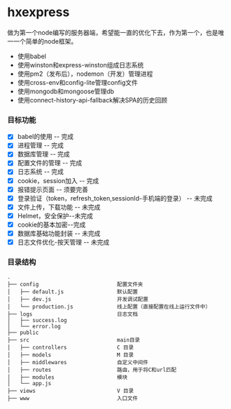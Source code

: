 # hxexpress
做为第一个node编写的服务器端，希望能一直的优化下去，作为第一个，也是唯一一个简单的node框架。

- 使用babel
- 使用winston和express-winston组成日志系统
- 使用pm2（发布后），nodemon（开发）管理进程
- 使用cross-env和config-lite管理config文件
- 使用mongodb和mongoose管理db
- 使用connect-history-api-fallback解决SPA的历史回顾

### 目标功能

- [x] babel的使用 -- 完成
- [x] 进程管理 -- 完成
- [x] 数据库管理 -- 完成
- [x] 配置文件的管理 -- 完成
- [x] 日志系统 -- 完成
- [x] cookie，session加入 -- 完成
- [x] 报错提示页面 -- 须要完善
- [x] 登录验证（token，refresh_token,sessionId-手机端的登录） -- 未完成
- [x] 文件上传，下载功能 -- 未完成
- [x] Helmet，安全保护--未完成
- [x] cookie的基本加密--完成
- [x] 数据库基础功能封装 -- 未完成
- [x] 日志文件优化-按天管理 -- 未完成

### 目录结构

```
.
├── config                         配置文件夹
│   ├── default.js                 默认配置
│   ├── dev.js                     开发调试配置
│   └── production.js              线上配置（直接配置在线上运行文件中）
├── logs                           日志文档
│   ├── success.log                
│   └── error.log  
├── public
├── src                            main目录
│   ├── controllers                C 目录    
│   ├── models                     M 目录    
│   ├── middlewares                自定义中间件  
│   ├── routes                     路由，用于将C和url匹配    
│   ├── modules                    模块    
│   └── app.js                     
├── views                          V 目录
├── www                            入口文件
```